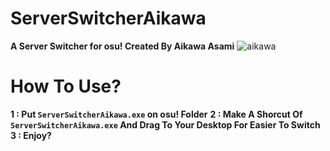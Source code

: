 # ServerSwitcherAikawa
**A Server Switcher for osu! Created By Aikawa Asami**
![aikawa](https://github.com/AikawaAsami/ServerSwitcherAikawa/assets/114198361/a20aa48a-34f9-4a30-a00f-bc319fedd530)
 
# How To Use?
**1 : Put `ServerSwitcherAikawa.exe` on osu! Folder**
**2 : Make A Shorcut Of `ServerSwitcherAikawa.exe` And Drag To Your Desktop For Easier To Switch**
**3 : Enjoy?**

> 
